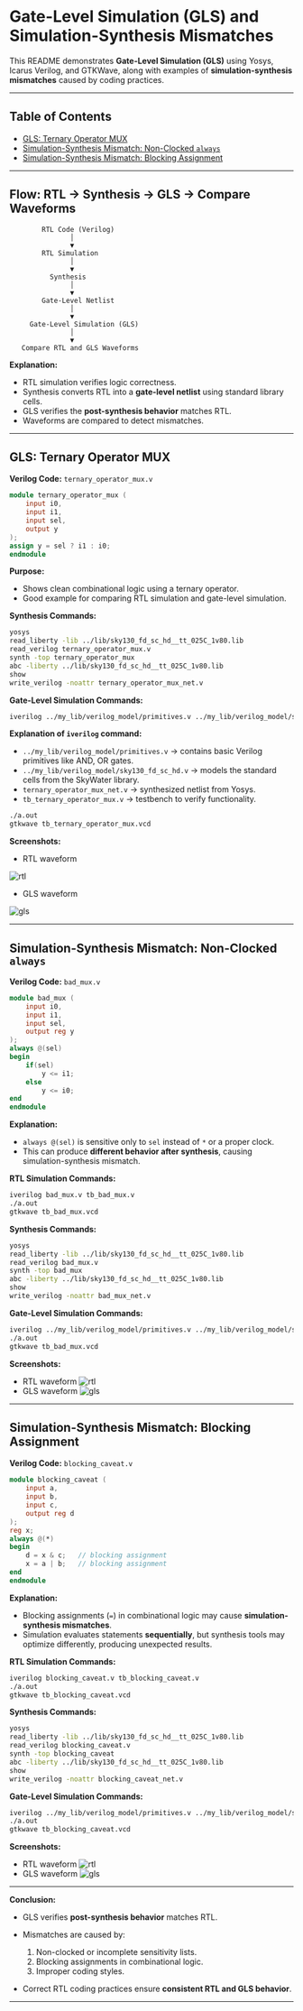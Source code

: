 

# Gate-Level Simulation (GLS) and Simulation-Synthesis Mismatches

This README demonstrates **Gate-Level Simulation (GLS)** using Yosys, Icarus Verilog, and GTKWave, along with examples of **simulation-synthesis mismatches** caused by coding practices.

---

## Table of Contents

* [GLS: Ternary Operator MUX](#gls-ternary-operator-mux)
* [Simulation-Synthesis Mismatch: Non-Clocked `always`](#simulation-synthesis-mismatch-non-clocked-always)
* [Simulation-Synthesis Mismatch: Blocking Assignment](#simulation-synthesis-mismatch-blocking-assignment)

---

## Flow: RTL → Synthesis → GLS → Compare Waveforms

```text
        RTL Code (Verilog)
               │
               ▼
        RTL Simulation
               │
               ▼
          Synthesis
               │
               ▼
        Gate-Level Netlist
               │
               ▼
     Gate-Level Simulation (GLS)
               │
               ▼
   Compare RTL and GLS Waveforms
```

**Explanation:**

* RTL simulation verifies logic correctness.
* Synthesis converts RTL into a **gate-level netlist** using standard library cells.
* GLS verifies the **post-synthesis behavior** matches RTL.
* Waveforms are compared to detect mismatches.

---

## GLS: Ternary Operator MUX

**Verilog Code:** `ternary_operator_mux.v`

```verilog
module ternary_operator_mux (
    input i0, 
    input i1, 
    input sel, 
    output y
);
assign y = sel ? i1 : i0;
endmodule
```

**Purpose:**

* Shows clean combinational logic using a ternary operator.
* Good example for comparing RTL simulation and gate-level simulation.

**Synthesis Commands:**

```bash
yosys
read_liberty -lib ../lib/sky130_fd_sc_hd__tt_025C_1v80.lib
read_verilog ternary_operator_mux.v
synth -top ternary_operator_mux
abc -liberty ../lib/sky130_fd_sc_hd__tt_025C_1v80.lib
show
write_verilog -noattr ternary_operator_mux_net.v
```

**Gate-Level Simulation Commands:**

```bash
iverilog ../my_lib/verilog_model/primitives.v ../my_lib/verilog_model/sky130_fd_sc_hd.v ternary_operator_mux_net.v tb_ternary_operator_mux.v
```

**Explanation of `iverilog` command:**

* `../my_lib/verilog_model/primitives.v` → contains basic Verilog primitives like AND, OR gates.
* `../my_lib/verilog_model/sky130_fd_sc_hd.v` → models the standard cells from the SkyWater library.
* `ternary_operator_mux_net.v` → synthesized netlist from Yosys.
* `tb_ternary_operator_mux.v` → testbench to verify functionality.

```bash
./a.out
gtkwave tb_ternary_operator_mux.vcd
```

**Screenshots:**

*  RTL waveform
  
![rtl](https://github.com/DHANASRI-A/RISC-V-Chip-Tapeout/blob/8aaea6ef6832cfa4261003e23dbc6d0b7e3909ab/Week_1/Day_4/Pictures/1.RTL%20waveform.png)
*  GLS waveform
  
![gls](https://github.com/DHANASRI-A/RISC-V-Chip-Tapeout/blob/8aaea6ef6832cfa4261003e23dbc6d0b7e3909ab/Week_1/Day_4/Pictures/1.GLS%20waveform.png)

---

## Simulation-Synthesis Mismatch: Non-Clocked `always`

**Verilog Code:** `bad_mux.v`

```verilog
module bad_mux (
    input i0, 
    input i1, 
    input sel, 
    output reg y
);
always @(sel)
begin
    if(sel)
        y <= i1;
    else 
        y <= i0;
end
endmodule
```

**Explanation:**

* `always @(sel)` is sensitive only to `sel` instead of `*` or a proper clock.
* This can produce **different behavior after synthesis**, causing simulation-synthesis mismatch.

**RTL Simulation Commands:**

```bash
iverilog bad_mux.v tb_bad_mux.v
./a.out
gtkwave tb_bad_mux.vcd
```

**Synthesis Commands:**

```bash
yosys
read_liberty -lib ../lib/sky130_fd_sc_hd__tt_025C_1v80.lib
read_verilog bad_mux.v
synth -top bad_mux
abc -liberty ../lib/sky130_fd_sc_hd__tt_025C_1v80.lib
show
write_verilog -noattr bad_mux_net.v
```

**Gate-Level Simulation Commands:**

```bash
iverilog ../my_lib/verilog_model/primitives.v ../my_lib/verilog_model/sky130_fd_sc_hd.v bad_mux_net.v tb_bad_mux.v
./a.out
gtkwave tb_bad_mux.vcd
```

**Screenshots:**

* RTL waveform
![rtl](https://github.com/DHANASRI-A/RISC-V-Chip-Tapeout/blob/b0d0648f0bbc60993b826cda7fb935d4f065f8af/Week_1/Day_4/Pictures/RTL%20bad_mux.png)
* GLS waveform 
![gls](https://github.com/DHANASRI-A/RISC-V-Chip-Tapeout/blob/b0d0648f0bbc60993b826cda7fb935d4f065f8af/Week_1/Day_4/Pictures/GLS%20bad_mux.png)

---

## Simulation-Synthesis Mismatch: Blocking Assignment

**Verilog Code:** `blocking_caveat.v`

```verilog
module blocking_caveat (
    input a, 
    input b, 
    input c, 
    output reg d
);
reg x;
always @(*)
begin
    d = x & c;   // blocking assignment
    x = a | b;   // blocking assignment
end
endmodule
```

**Explanation:**

* Blocking assignments (`=`) in combinational logic may cause **simulation-synthesis mismatches**.
* Simulation evaluates statements **sequentially**, but synthesis tools may optimize differently, producing unexpected results.

**RTL Simulation Commands:**

```bash
iverilog blocking_caveat.v tb_blocking_caveat.v
./a.out
gtkwave tb_blocking_caveat.vcd
```

**Synthesis Commands:**

```bash
yosys
read_liberty -lib ../lib/sky130_fd_sc_hd__tt_025C_1v80.lib
read_verilog blocking_caveat.v
synth -top blocking_caveat
abc -liberty ../lib/sky130_fd_sc_hd__tt_025C_1v80.lib
show
write_verilog -noattr blocking_caveat_net.v
```

**Gate-Level Simulation Commands:**

```bash
iverilog ../my_lib/verilog_model/primitives.v ../my_lib/verilog_model/sky130_fd_sc_hd.v blocking_caveat_net.v tb_blocking_caveat.v
./a.out
gtkwave tb_blocking_caveat.vcd
```

**Screenshots:**

* RTL waveform
![rtl](https://github.com/DHANASRI-A/RISC-V-Chip-Tapeout/blob/2fd78db6e4e00a6dfb1999fb6ef55b2e16d33a86/Week_1/Day_4/Pictures/3-rtl.png)
* GLS waveform
![gls](https://github.com/DHANASRI-A/RISC-V-Chip-Tapeout/blob/2fd78db6e4e00a6dfb1999fb6ef55b2e16d33a86/Week_1/Day_4/Pictures/3-gls.png)
  

---

**Conclusion:**

* GLS verifies **post-synthesis behavior** matches RTL.
* Mismatches are caused by:

  1. Non-clocked or incomplete sensitivity lists.
  2. Blocking assignments in combinational logic.
  3. Improper coding styles.
* Correct RTL coding practices ensure **consistent RTL and GLS behavior**.

---
